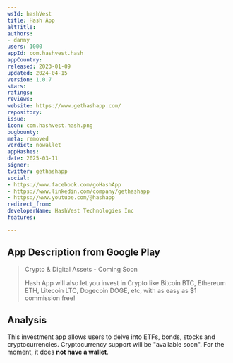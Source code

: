 ```yaml
---
wsId: hashVest
title: Hash App
altTitle: 
authors:
- danny
users: 1000
appId: com.hashvest.hash
appCountry: 
released: 2023-01-09
updated: 2024-04-15
version: 1.0.7
stars: 
ratings: 
reviews: 
website: https://www.gethashapp.com/
repository: 
issue: 
icon: com.hashvest.hash.png
bugbounty: 
meta: removed
verdict: nowallet
appHashes: 
date: 2025-03-11
signer: 
twitter: gethashapp
social:
- https://www.facebook.com/goHashApp
- https://www.linkedin.com/company/gethashapp
- https://www.youtube.com/@hashapp
redirect_from: 
developerName: HashVest Technologies Inc
features: 

---
```


## App Description from Google Play

> Crypto & Digital Assets - Coming Soon
>
> Hash App will also let you invest in Crypto like Bitcoin BTC, Ethereum ETH, Litecoin LTC, Dogecoin DOGE, etc, with as easy as $1 commission free!

## Analysis 

This investment app allows users to delve into ETFs, bonds, stocks and cryptocurrencies. Cryptocurrency support will be "available soon". For the moment, it does **not have a wallet**.
